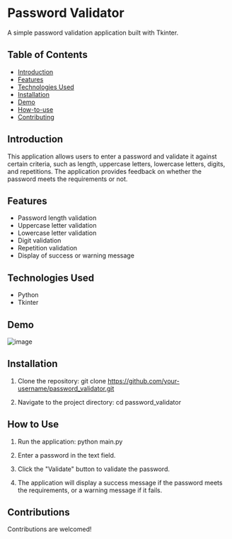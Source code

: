 # Password Validator

A simple password validation application built with Tkinter.

## Table of Contents
- [Introduction](#introduction)
- [Features](#features)
- [Technologies Used](#technologies-used)
- [Installation](#installation)
- [Demo](#demo)
- [How-to-use](#how-to-use)
- [Contributing](#contributing)

## Introduction

This application allows users to enter a password and validate it against certain criteria, such as length, uppercase letters, lowercase letters, digits, and repetitions. The application provides feedback on whether the password meets the requirements or not.

## Features
- Password length validation
- Uppercase letter validation
- Lowercase letter validation
- Digit validation
- Repetition validation
- Display of success or warning message

## Technologies Used

- Python
- Tkinter

## Demo

![image](https://github.com/esolano92/password_validator/assets/78500300/d4d029d9-d797-43a2-aea7-a423f1679b86)

## Installation
1. Clone the repository:
   git clone https://github.com/your-username/password_validator.git

2. Navigate to the project directory:
   cd password_validator


## How to Use

1. Run the application:
   python main.py

2. Enter a password in the text field.

3. Click the "Validate" button to validate the password.

4. The application will display a success message if the password meets the requirements, or a warning message if it fails.

## Contributions

Contributions are welcomed!
